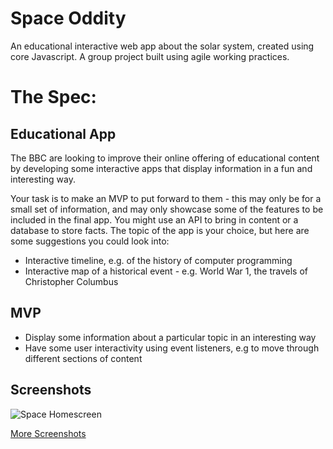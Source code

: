 # Space Oddity
An educational interactive web app about the solar system, created using core Javascript. A group project built using agile working practices.

# The Spec:

## Educational App

The BBC are looking to improve their online offering of educational content by developing some interactive apps that display information in a fun and interesting way. 

Your task is to make an MVP to put forward to them - this may only be for a small set of information, and may only showcase some of the features to be included in the final app. You might use an API to bring in content or a database to store facts. The topic of the app is your choice, but here are some suggestions you could look into:

- Interactive timeline, e.g. of the history of computer programming
- Interactive map of a historical event - e.g. World War 1, the travels of Christopher Columbus

## MVP

- Display some information about a particular topic in an interesting way
- Have some user interactivity using event listeners, e.g to move through different sections of content

## Screenshots

![Space Homescreen](https://github.com/hdpuk86/space_oddity/blob/master/client/build/images/screenshots/space%20hover.png "Space Home View")

[More Screenshots](https://github.com/hdpuk86/space_oddity/tree/master/client/build/images/screenshots)
